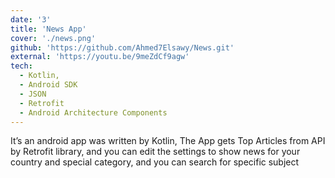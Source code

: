 ```yaml
---
date: '3'
title: 'News App'
cover: './news.png'
github: 'https://github.com/Ahmed7Elsawy/News.git'
external: 'https://youtu.be/9meZdCf9agw'
tech:
  - Kotlin,
  - Android SDK
  - JSON
  - Retrofit
  - Android Architecture Components
---
```


It’s an android app was written by Kotlin, The App gets Top Articles from API by Retrofit library, and you can edit the settings to show news for your country and special category, and you can search for specific subject